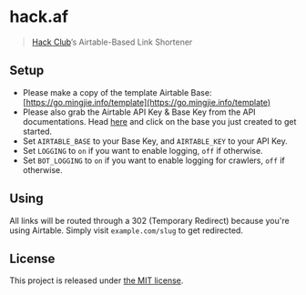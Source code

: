 # hack.af

> [Hack Club](https://hackclub.com)’s Airtable-Based Link Shortener

## Setup

- Please make a copy of the template Airtable Base: [https://go.mingjie.info/template](https://go.mingjie.info/template)
- Please also grab the Airtable API Key & Base Key from the API documentations. Head [here](https://airtable.com/api) and click on the base you just created to get started.
- Set `AIRTABLE_BASE` to your Base Key, and `AIRTABLE_KEY` to your API Key.
- Set `LOGGING` to `on` if you want to enable logging, `off` if otherwise.
- Set `BOT_LOGGING` to `on` if you want to enable logging for crawlers, `off` if otherwise.

## Using

All links will be routed through a 302 (Temporary Redirect) because you're using Airtable. Simply visit `example.com/slug` to get redirected.

## License

This project is released under [the MIT license](LICENSE).
